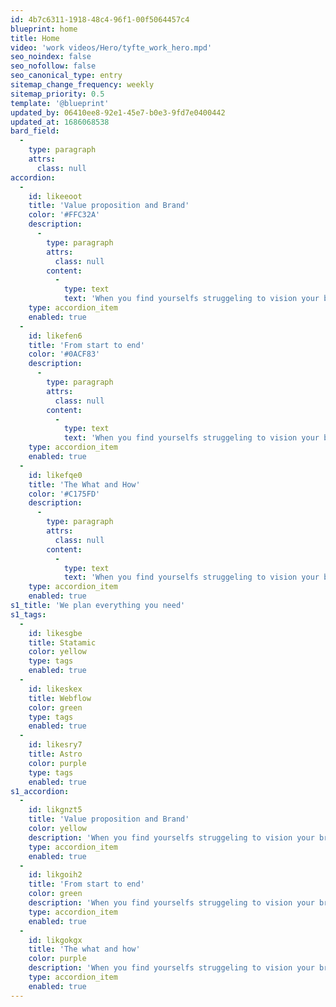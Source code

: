 ```yaml
---
id: 4b7c6311-1918-48c4-96f1-00f5064457c4
blueprint: home
title: Home
video: 'work videos/Hero/tyfte_work_hero.mpd'
seo_noindex: false
seo_nofollow: false
seo_canonical_type: entry
sitemap_change_frequency: weekly
sitemap_priority: 0.5
template: '@blueprint'
updated_by: 06410ee8-92e1-45e7-b0e3-9fd7e0400442
updated_at: 1686068538
bard_field:
  -
    type: paragraph
    attrs:
      class: null
accordion:
  -
    id: likeeoot
    title: 'Value proposition and Brand'
    color: '#FFC32A'
    description:
      -
        type: paragraph
        attrs:
          class: null
        content:
          -
            type: text
            text: 'When you find yourselfs struggeling to vision your brand to the internet, we can reassure you that this is a process that a lot of people are struggeling with. A Brand website sometimes works like a prism on the brand identity and values. We can also help you in this challenging process sort you out.'
    type: accordion_item
    enabled: true
  -
    id: likefen6
    title: 'From start to end'
    color: '#0ACF83'
    description:
      -
        type: paragraph
        attrs:
          class: null
        content:
          -
            type: text
            text: 'When you find yourselfs struggeling to vision your brand to the internet, we can reassure you that this is a process that a lot of people are struggeling with. A Brand website sometimes works like a prism on the brand identity and values. We can also help you in this challenging process sort you out.'
    type: accordion_item
    enabled: true
  -
    id: likefqe0
    title: 'The What and How'
    color: '#C175FD'
    description:
      -
        type: paragraph
        attrs:
          class: null
        content:
          -
            type: text
            text: 'When you find yourselfs struggeling to vision your brand to the internet, we can reassure you that this is a process that a lot of people are struggeling with. A Brand website sometimes works like a prism on the brand identity and values. We can also help you in this challenging process sort you out.'
    type: accordion_item
    enabled: true
s1_title: 'We plan everything you need'
s1_tags:
  -
    id: likesgbe
    title: Statamic
    color: yellow
    type: tags
    enabled: true
  -
    id: likeskex
    title: Webflow
    color: green
    type: tags
    enabled: true
  -
    id: likesry7
    title: Astro
    color: purple
    type: tags
    enabled: true
s1_accordion:
  -
    id: likgnzt5
    title: 'Value proposition and Brand'
    color: yellow
    description: 'When you find yourselfs struggeling to vision your brand to the internet, we can reassure you that this is a process that a lot of people are struggeling with. A Brand website sometimes works like a prism on the brand identity and values. We can also help you in this challenging process sort you out.'
    type: accordion_item
    enabled: true
  -
    id: likgoih2
    title: 'From start to end'
    color: green
    description: 'When you find yourselfs struggeling to vision your brand to the internet, we can reassure you that this is a process that a lot of people are struggeling with. A Brand website sometimes works like a prism on the brand identity and values. We can also help you in this challenging process sort you out.'
    type: accordion_item
    enabled: true
  -
    id: likgokgx
    title: 'The what and how'
    color: purple
    description: 'When you find yourselfs struggeling to vision your brand to the internet, we can reassure you that this is a process that a lot of people are struggeling with. A Brand website sometimes works like a prism on the brand identity and values. We can also help you in this challenging process sort you out.'
    type: accordion_item
    enabled: true
---
```

